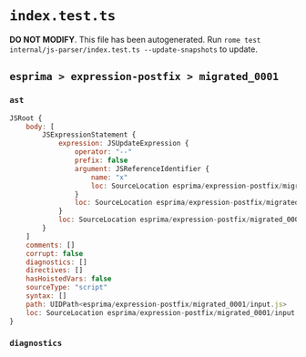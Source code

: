 # `index.test.ts`

**DO NOT MODIFY**. This file has been autogenerated. Run `rome test internal/js-parser/index.test.ts --update-snapshots` to update.

## `esprima > expression-postfix > migrated_0001`

### `ast`

```javascript
JSRoot {
	body: [
		JSExpressionStatement {
			expression: JSUpdateExpression {
				operator: "--"
				prefix: false
				argument: JSReferenceIdentifier {
					name: "x"
					loc: SourceLocation esprima/expression-postfix/migrated_0001/input.js 1:0-1:1 (x)
				}
				loc: SourceLocation esprima/expression-postfix/migrated_0001/input.js 1:0-1:3
			}
			loc: SourceLocation esprima/expression-postfix/migrated_0001/input.js 1:0-1:3
		}
	]
	comments: []
	corrupt: false
	diagnostics: []
	directives: []
	hasHoistedVars: false
	sourceType: "script"
	syntax: []
	path: UIDPath<esprima/expression-postfix/migrated_0001/input.js>
	loc: SourceLocation esprima/expression-postfix/migrated_0001/input.js 1:0-2:0
}
```

### `diagnostics`

```

```
